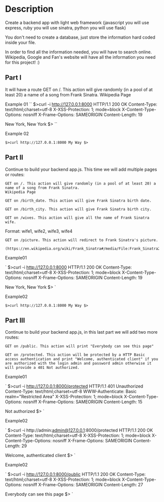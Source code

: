 # Description

Create a backend app with light web framework (javascript you will use express, ruby you will use sinatra, python you will use flask)

You don't need to create a database, just store the information hard coded inside your file.

In order to find all the information needed, you will have to search online. Wikipedia, Google and Fan's website will have all the information you need for this project! :)

## Part I

It will have a route GET on /. This action will give randomly (in a pool of at least 20) a name of a song from Frank Sinatra.
Wikipedia Page

Example 01
``
$>curl -i http://127.0.0.1:8000
HTTP/1.1 200 OK
Content-Type: text/html;charset=utf-8
X-XSS-Protection: 1; mode=block
X-Content-Type-Options: nosniff
X-Frame-Options: SAMEORIGIN
Content-Length: 19

New York, New York
$>
``

Example 02

`
$>curl http://127.0.0.1:8000
My Way
$>
`

## Part II

Continue to build your backend app.js.
This time we will add multiple pages or routes:

    GET on /. This action will give randomly (in a pool of at least 20) a name of a song from Frank Sinatra.
    Wikipedia Page

    GET on /birth_date. This action will give Frank Sinatra birth date.

    GET on /birth_city. This action will give Frank Sinatra birth city.

    GET on /wives. This action will give all the name of Frank Sinatra wife.

Format:
wife1, wife2, wife3, wife4

    GET on /picture. This action will redirect to Frank Sinatra's picture.

    (https://en.wikipedia.org/wiki/Frank_Sinatra#/media/File:Frank_Sinatra2,_Pal_Joey.jpg)

Example01

`
$>curl -i http://127.0.0.1:8000
HTTP/1.1 200 OK
Content-Type: text/html;charset=utf-8
X-XSS-Protection: 1; mode=block
X-Content-Type-Options: nosniff
X-Frame-Options: SAMEORIGIN
Content-Length: 19

New York, New York
$>
`

Example02

`
$>curl http://127.0.0.1:8000
My Way
$>
`

## Part III

Continue to build your backend app.js, in this last part we will add two more routes:

    GET on /public. This action will print "Everybody can see this page"

    GET on /protected. This action will be protected by a HTTP Basic access authentication and print "Welcome, authenticated client" if you are authorized with the login admin and password admin otherwise it will provide a 401 Not authorized.

Example01

`
$>curl -i http://127.0.0.1:8000/protected
HTTP/1.1 401 Unauthorized
Content-Type: text/html;charset=utf-8
WWW-Authenticate: Basic realm="Restricted Area"
X-XSS-Protection: 1; mode=block
X-Content-Type-Options: nosniff
X-Frame-Options: SAMEORIGIN
Content-Length: 15

Not authorized
$>
`

Example02

`
$>curl -i http://admin:admin@127.0.0.1:8000/protected
HTTP/1.1 200 OK
Content-Type: text/html;charset=utf-8
X-XSS-Protection: 1; mode=block
X-Content-Type-Options: nosniff
X-Frame-Options: SAMEORIGIN
Content-Length: 29

Welcome, authenticated client
$>
`

Example02

`
$>curl -i http://127.0.0.1:8000/public
HTTP/1.1 200 OK
Content-Type: text/html;charset=utf-8
X-XSS-Protection: 1; mode=block
X-Content-Type-Options: nosniff
X-Frame-Options: SAMEORIGIN
Content-Length: 27

Everybody can see this page
$>
`
